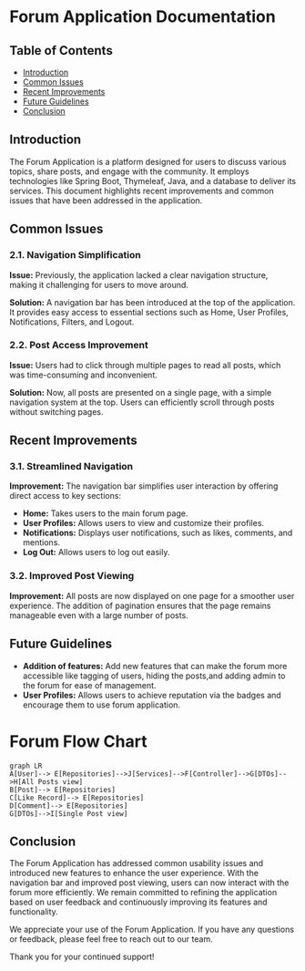 # Forum Application Documentation

## Table of Contents

- [Introduction](#introduction)
- [Common Issues](#common-issues)
- [Recent Improvements](#recent-improvements)
- [Future Guidelines](#future-guidelines)
- [Conclusion](#conclusion)

## Introduction

The Forum Application is a platform designed for users to discuss various topics, share posts, and engage with the community. It employs technologies like Spring Boot, Thymeleaf, Java, and a database to deliver its services. This document highlights recent improvements and common issues that have been addressed in the application.

## Common Issues

### 2.1. Navigation Simplification

**Issue:** Previously, the application lacked a clear navigation structure, making it challenging for users to move around.

**Solution:** A navigation bar has been introduced at the top of the application. It provides easy access to essential sections such as Home, User Profiles, Notifications, Filters, and Logout.

### 2.2. Post Access Improvement

**Issue:** Users had to click through multiple pages to read all posts, which was time-consuming and inconvenient.

**Solution:** Now, all posts are presented on a single page, with a simple navigation system at the top. Users can efficiently scroll through posts without switching pages.

## Recent Improvements

### 3.1. Streamlined Navigation

**Improvement:** The navigation bar simplifies user interaction by offering direct access to key sections:

- **Home:** Takes users to the main forum page.
- **User Profiles:** Allows users to view and customize their profiles.
- **Notifications:** Displays user notifications, such as likes, comments, and mentions.
- **Log Out:** Allows users to log out easily.

### 3.2. Improved Post Viewing

**Improvement:** All posts are now displayed on one page for a smoother user experience. The addition of pagination ensures that the page remains manageable even with a large number of posts.

## Future Guidelines
- **Addition of features:** Add new features that can make the forum more accessible like tagging of users, hiding the posts,and  adding admin to the forum for ease of management.
- **User Profiles:** Allows users to achieve reputation via the badges and encourage them to use forum application.

# Forum Flow Chart

```mermaid
graph LR
A[User]--> E[Repositories]-->J[Services]-->F[Controller]-->G[DTOs]-->H[All Posts view]
B[Post]--> E[Repositories]
C[Like Record]--> E[Repositories]
D[Comment]--> E[Repositories]
G[DTOs]-->I[Single Post view]
```

## Conclusion

The Forum Application has addressed common usability issues and introduced new features to enhance the user experience. With the navigation bar and improved post viewing, users can now interact with the forum more efficiently. We remain committed to refining the application based on user feedback and continuously improving its features and functionality.

We appreciate your use of the Forum Application. If you have any questions or feedback, please feel free to reach out to our team.

Thank you for your continued support!
